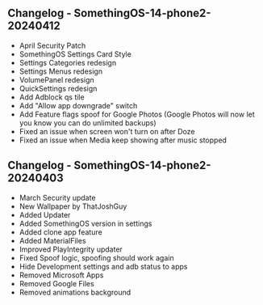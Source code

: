 ## Changelog - SomethingOS-14-phone2-20240412
- April Security Patch
- SomethingOS Settings Card Style
- Settings Categories redesign
- Settings Menus redesign
- VolumePanel redesign
- QuickSettings redesign
- Add Adblock qs tile
- Add "Allow app downgrade" switch
- Add Feature flags spoof for Google Photos (Google Photos will now let you know you can do unlimited backups)
- Fixed an issue when screen won't turn on after Doze
- Fixed an issue when Media keep showing after music stopped

## Changelog - SomethingOS-14-phone2-20240403
- March Security update
- New Wallpaper by ThatJoshGuy
- Added Updater
- Added SomethingOS version in settings
- Added clone app feature
- Added MaterialFiles
- Improved PlayIntegrity updater
- Fixed Spoof logic, spoofing should work again
- Hide Development settings and adb status to apps
- Removed Microsoft Apps
- Removed Google Files
- Removed animations background

